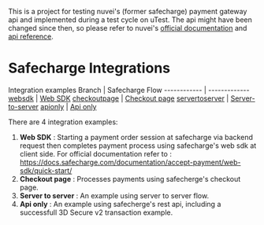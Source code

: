 This is a project for testing nuvei's (former safecharge) payment gateway api and implemented during a test cycle on uTest. The api might have been changed since then, so please refer to nuvei's [official documentation](https://docs.safecharge.com/documentation/payment-overview/intro/) and [api reference](https://www.safecharge.com/docs/API/main/indexMain_v1_0.html?json#).

# Safecharge Integrations
Integration examples 
Branch | Safecharge Flow
------------ | -------------
[websdk](https://github.com/moustaphastar/safecharge/tree/websdk) | [Web SDK](https://docs.safecharge.com/documentation/accept-payment/web-sdk/quick-start/)
[checkoutpage](https://github.com/moustaphastar/safecharge/tree/checkoutpage) | [Checkout page](https://docs.safecharge.com/documentation/accept-payment/checkout-page/quick-start/)
[servertoserver](https://github.com/moustaphastar/safecharge/tree/servertoserver) | [Server-to-server](https://docs.safecharge.com/documentation/accept-payment/server-to-server/)
[apionly](https://github.com/moustaphastar/safecharge/tree/apionly) | [Api only](https://docs.safecharge.com/documentation/accept-payment/server-to-server/api-only-integration/)

There are 4 integration examples:
1) **Web SDK** : Starting a payment order session at safecharge via backend request then completes payment process using safecharge's web sdk at client side. For official documentation refer to : https://docs.safecharge.com/documentation/accept-payment/web-sdk/quick-start/
2) **Checkout page** : Processes payments using safecherge's checkout page.
3) **Server to server** : An example using server to server flow.
4) **Api only** : An example using safecherge's rest api, including a successfull 3D Secure v2 transaction example.
